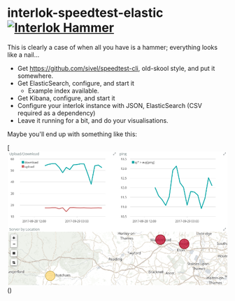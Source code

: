 # interlok-speedtest-elastic [![Interlok Hammer](https://img.shields.io/badge/certified-interlok%20hammer-red.svg)]()

This is clearly a case of when all you have is a hammer; everything looks like a nail...

* Get https://github.com/sivel/speedtest-cli, old-skool style, and put it somewhere.
* Get ElasticSearch, configure, and start it
    * Example index available.
* Get Kibana, configure, and start it
* Configure your interlok instance with JSON, ElasticSearch (CSV required as a dependency)
* Leave it running for a bit, and do your visualisations.

Maybe you'll end up with something like this:

[![kibana timelion](https://github.com/quotidian-ennui/interlok-speedtest-elastic/blob/master/kibana-timelion.png)()
